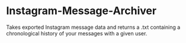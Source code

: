 # Instagram-Message-Archiver
Takes exported Instagram message data and returns a .txt containing a chronological history of your messages with a given user.
